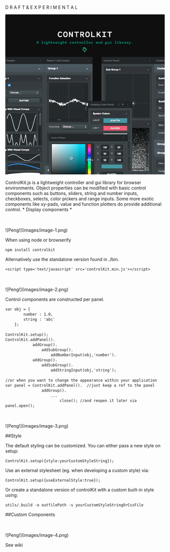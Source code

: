 D R A F T & E X P E R I M E N T A L

![Peng!](images/image-0.png)

ControlKit.js is a lightweight controller and gui library for browser environments.
Object properties can be modified with basic control components such
as buttons, sliders, string and number inputs,  checkboxes,  selects, color pickers and
range inputs. Some more exotic components like xy-pads, value and function plotters do provide additional
control. * Display components *

<br/>
<br/>
![Peng!](images/image-1.png)

When using node or browserify

    npm install controlkit

Alternatively use the standalone version found in ./bin.

    <script type='text/javascript' src='controlKit.min.js'></script>

<br/>
<br/>
![Peng!](images/image-2.png)

Control components are constructed per panel.

    var obj = {
            number : 1.0,
            string : 'abc'
        };

    ControlKit.setup();
    ControlKit.addPanel().
                addGroup().
                    addSubGroup().
                        addNumberInput(obj,'number').
                addGroup().
                    addSubGroup().
                        addStringInput(obj,'string');

    //or when you want to change the appearance within your application
    var panel = ControlKit.addPanel().  //just keep a ref to the panel
                    addGroup().
                        ...
                            close(); //and reopen it later via panel.open();
<br/>
<br/>
![Peng!](images/image-3.png)

##Style

The default styling can be customized. You can either pass a new style on setup:

    ControlKit.setup({style:yourCustomStyleString});

Use an external stylesheet (eg. when developing a custom style) via:

    ControlKit.setup({useExternalStyle:true});

Or create a standalone version of controlKit with a custom built-in style using:

    utils/.build -o outfilePath -s yourCustomStyleStringOrCssFile


##Custom Components

<br/>
<br/>
![Peng!](images/image-4.png)

See wiki
